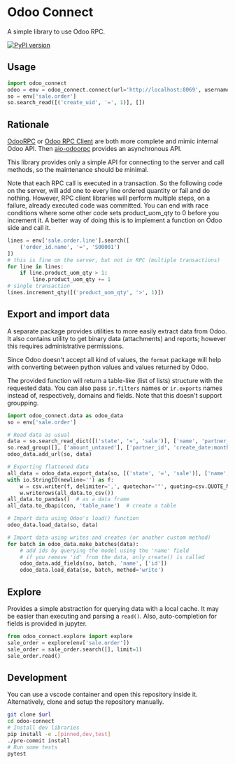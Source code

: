 # Odoo Connect

A simple library to use Odoo RPC.

[![PyPI version](https://badge.fury.io/py/odoo-connect.svg)](https://pypi.org/project/odoo-connect/)

## Usage

```python
import odoo_connect
odoo = env = odoo_connect.connect(url='http://localhost:8069', username='admin', password='admin')
so = env['sale.order']
so.search_read([('create_uid', '=', 1)], [])
```

## Rationale

[OdooRPC](https://pypi.org/project/OdooRPC/)
or [Odoo RPC Client](https://pypi.org/project/odoo-rpc-client/)
are both more complete and mimic internal Odoo API.
Then [aio-odoorpc](https://pypi.org/project/aio-odoorpc/) provides
an asynchronous API.

This library provides only a simple API for connecting to the server
and call methods, so the maintenance should be minimal.

Note that each RPC call is executed in a transaction.
So the following code on the server, will add one to every line ordered
quantity or fail and do nothing.
However, RPC client libraries will perform multiple steps, on a failure,
already executed code was committed. You can end with race conditions
where some other code sets product_uom_qty to 0 before you increment it.
A better way of doing this is to implement a function on Odoo side and call it.

```python
lines = env['sale.order.line'].search([
	('order_id.name', '=', 'S00001')
])
# this is fine on the server, but not in RPC (multiple transactions)
for line in lines:
	if line.product_uom_qty > 1:
		line.product_uom_qty += 1
# single transaction
lines.increment_qty([('product_uom_qty', '>', 1)])
```

## Export and import data

A separate package provides utilities to more easily extract data from Odoo.
It also contains utility to get binary data (attachments) and reports;
however this requires administrative permissions.

Since Odoo doesn't accept all kind of values, the `format` package will help
with converting between python values and values returned by Odoo.

The provided function will return a table-like (list of lists) structure
with the requested data.
You can also pass `ir.filters` names or `ir.exports` names instead of,
respectively, domains and fields. Note that this doesn't support groupping.

```python
import odoo_connect.data as odoo_data
so = env['sale.order']

# Read data as usual
data = so.search_read_dict([('state', '=', 'sale')], ['name', 'partner_id.name'])
so.read_group([], ['amount_untaxed'], ['partner_id', 'create_date:month'])
odoo_data.add_url(so, data)

# Exporting flattened data
all_data = odoo_data.export_data(so, [('state', '=', 'sale')], ['name', 'partner_id.name'])
with io.StringIO(newline='') as f:
    w = csv.writer(f, delimiter=',', quotechar='"', quoting=csv.QUOTE_MINIMAL)
    w.writerows(all_data.to_csv())
all_data.to_pandas()  # as a data frame
all_data.to_dbapi(con, 'table_name')  # create a table

# Import data using Odoo's load() function
odoo_data.load_data(so, data)

# Import data using writes and creates (or another custom method)
for batch in odoo_data.make_batches(data):
	# add ids by querying the model using the 'name' field
	# if you remove 'id' from the data, only create() is called
	odoo_data.add_fields(so, batch, 'name', ['id'])
	odoo_data.load_data(so, batch, method='write')
```

## Explore

Provides a simple abstraction for querying data with a local cache.
It may be easier than executing and parsing a `read()`.
Also, auto-completion for fields is provided in jupyter.

```python
from odoo_connect.explore import explore
sale_order = explore(env['sale.order'])
sale_order = sale_order.search([], limit=1)
sale_order.read()
```

## Development

You can use a vscode container and open this repository inside it.
Alternatively, clone and setup the repository manually.

```bash
git clone $url
cd odoo-connect
# Install dev libraries
pip install -e .[pinned,dev,test]
./pre-commit install
# Run some tests
pytest
```
